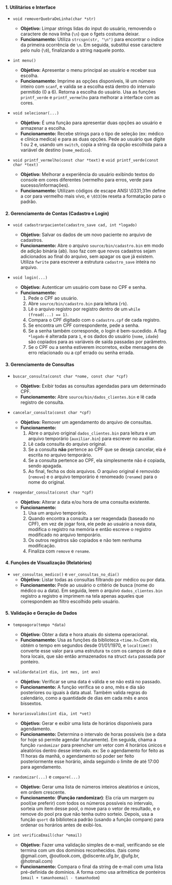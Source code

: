 
#### **1. Utilitários e Interface**

- `void removerQuebraDeLinha(char *str)`
    
    - **Objetivo:** Limpar strings lidas do input do usuário, removendo o caractere de nova linha (`\n`) que o fgets costuma deixar.
    - **Funcionamento:** Utiliza `strcspn(str, "\n")` para encontrar o índice da primeira ocorrência de `\n`. Em seguida, substitui esse caractere pelo nulo (`\0`), finalizando a string naquele ponto.
- `int menu()`
    
    - **Objetivo:** Apresentar o menu principal ao usuário e receber sua escolha.
    - **Funcionamento:** Imprime as opções disponíveis, lê um número inteiro com `scanf`, e valida se a escolha está dentro do intervalo permitido (0 a 6). Retorna a escolha do usuário. Usa as funções `printf_verde` e `printf_vermelho` para melhorar a interface com as cores.
- `void selecionar(...)`
    
    - **Objetivo:** É uma função para apresentar duas opções ao usuário e armazenar a escolha.
    - **Funcionamento:** Recebe strings para o tipo de seleção (ex: médico e clínica medica) e para as duas opções. Pede ao usuário que digite 1 ou 2 e, usando um `switch`, copia a string da opção escolhida para a variável de destino (`nome_medico`).
- `void printf_vermelho(const char *text)` e `void printf_verde(const char *text)`
    - **Objetivo:** Melhorar a experiência do usuário exibindo textos do console em cores diferentes (vermelho para erros, verde para sucesso/informações).
    - **Funcionamento:** Utilizam códigos de escape ANSI \0331;31m define a cor para vermelho mais vivo, e `\033[0m` reseta a formatação para o padrão.

#### **2. Gerenciamento de Contas (Cadastro e Login)**

- `void cadastrarpaciente(cadastro_save cad, int *logado)`
    
    - **Objetivo:** Salvar os dados de um novo paciente no arquivo de cadastros.
    - **Funcionamento:** Abre o arquivo `source/bin/cadastro.bin` em modo de adição binária (ab). Isso faz com que novos cadastros sejam adicionados ao final do arquivo, sem apagar os que já existem. Utiliza `fwrite` para escrever a estrutura `cadastro_save` inteira no arquivo.
- `void login(...)`
    
    - **Objetivo:** Autenticar um usuário com base no CPF e senha.
    - **Funcionamento:**
        1. Pede o CPF ao usuário.
        2. Abre `source/bin/cadastro.bin` para leitura (`rb`).
        3. Lê o arquivo registro por registro dentro de um `while (fread(...) == 1)`.
        4. Compara o CPF digitado com o `cadastro.cpf` de cada registro.
        5. Se encontra um CPF correspondente, pede a senha.
        6. Se a senha também corresponde, o login é bem-sucedido. A flag `*logado` é alterada para `1`, e os dados do usuário (`nome`, `idade`) são copiados para as variáveis de saída passadas por parâmetro.
        7. Se o CPF ou a senha estiverem incorretos, exibe mensagens de erro relacionado ou a cpf errado ou senha errada.

#### **3. Gerenciamento de Consultas**

- `buscar_consulta(const char *nome, const char *cpf)`
    
    - **Objetivo:** Exibir todas as consultas agendadas para um determinado CPF.
    - **Funcionamento:** Abre `source/bin/dados_clientes.bin` e lê cada registro de consulta.
- `cancelar_consulta(const char *cpf)`
    
    - **Objetivo:** Remover um agendamento do arquivo de consultas.
    - **Funcionamento:**
        1. Abre o arquivo original `dados_clientes.bin` para leitura e um arquivo temporário (`auxiliar.bin`) para escrever no auxiliar.
        2. Lê cada consulta do arquivo original.
        3. Se a consulta **não** pertence ao CPF que se deseja cancelar, ela é escrita no arquivo temporário.
        4. Se a consulta pertence ao CPF, ela simplesmente não é copiada, sendo apagada.
        5. Ao final, fecha os dois arquivos. O arquivo original é removido (`remove`) e o arquivo temporário é renomeado (`rename`) para o nome do original.

- `reagendar_consulta(const char *cpf)`
    
    - **Objetivo:** Alterar a data e/ou hora de uma consulta existente.
    - **Funcionamento:** 
        1. Usa um arquivo temporário.
        2. Quando encontra a consulta a ser reagendada (baseado no CPF), em vez de jogar fora, ele pede ao usuário a nova data, modifica o registro na memória e então escreve o registro modificado no arquivo temporário.
        3. Os outros registros são copiados e não tem nenhuma modificação.
        4. Finaliza com `remove` e `rename`.
#### **4. Funções de Visualização (Relatórios)**

- `ver_consultas_medico()` e `ver_consultas_no_dia()`
    - **Objetivo:** Listar todas as consultas filtrando por médico ou por data.
    - **Funcionamento:** Pede ao usuário o critério de busca (nome do médico ou a data). Em seguida, leem o arquivo `dados_clientes.bin` registro a registro e imprimem na tela apenas aqueles que correspondem ao filtro escolhido pelo usuário.

#### **5. Validação e Geração de Dados**

- `tempoagora(tempo *data)`
    
    - **Objetivo:** Obter a data e hora atuais do sistema operacional.
    - **Funcionamento:** Usa as funções da biblioteca `<time.h>`.Com ela, obtém o tempo em segundos desde 01/01/1970, e `localtime()` converte esse valor para uma estrutura `tm` com os campos de data e hora locais, que são então armazenados na struct `data` passada por ponteiro.
- `validardata(int dia, int mes, int ano)`
    
    - **Objetivo:** Verificar se uma data é válida e se não está no passado.
    - **Funcionamento:** A função verifica se o ano, mês e dia são posteriores ou iguais à data atual. Também valida regras do calendário, como a quantidade de dias em cada mês e anos bissextos.
- `horariosvalidos(int dia, int *vet)`
    
    - **Objetivo:** Gerar e exibir uma lista de horários disponíveis para agendamento.
    - **Funcionamento:** Determina o intervalo de horas possíveis (se a data for hoje só permite agendar futuramente). Em seguida, chama a função `randomizar` para preencher um vetor com 4 horários únicos e aleatórios dentro desse intervalo.
      ex: Se o agendamento for feito as 11 horas da manhã, o agendamento só poder ser feito posteriormente esse horário, ainda seguindo o limite de até 17:00 para agendamento.
- `randomizar(...)` e `compare(...)`
    
    - **Objetivo:**  Gerar uma lista de números inteiros aleatórios e únicos, em ordem crescente.
    - **Funcionamento**: **(Função randomizar)**: Ela cria um margem ou pool(se preferir) com todos os números possíveis no intervalo, sorteia um item desse pool, o move para o vetor de resultado, e o remove do pool pra que não tenha outro sorteio. Depois, usa a função `qsort` da biblioteca padrão (usando a função compare) para ordenar os horários antes de exibi-los.
- `int verificaEmail(char *email)`
    
    - **Objetivo:** Fazer uma validação simples de e-mail, verificando se ele termina com um dos domínios reconhecidos. (tais como @gmail.com, @outlook.com, @discente.ufg.br, @ufg.br, @hotmail.com)
    - **Funcionamento:** Compara o final da string de e-mail com uma lista pré-definida de domínios. A forma como usa aritmética de ponteiros (`email + tamanhoemail - tamanhodom`)